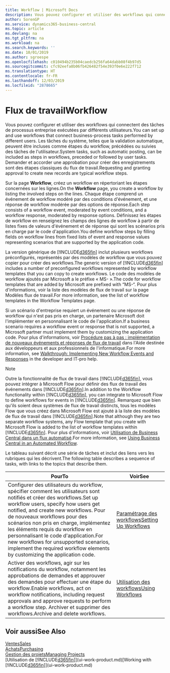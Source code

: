 ```yaml
---
title: Workflow | Microsoft Docs
description: Vous pouvez configurer et utiliser des workflows qui connectent des tâches de processus entreprise exécutées par différents utilisateurs. Les tâches du système, telles que la validation automatique, peuvent être incluses comme étapes du workflow, précédées ou suivies des tâches de l'utilisateur. Demander et accorder une approbation pour créer des enregistrements sont des étapes classiques du workflow.
author: SorenGP
ms.service: dynamics365-business-central
ms.topic: article
ms.devlang: na
ms.tgt_pltfrm: na
ms.workload: na
ms.search.keywords: ''
ms.date: 10/01/2019
ms.author: sgroespe
ms.openlocfilehash: c010494b235b04caedcb256fa64dabb08f4b97d5
ms.sourcegitcommit: cfc92eefa8b06fb426482f54e393f0e6e222f712
ms.translationtype: HT
ms.contentlocale: fr-FR
ms.lasthandoff: 12/03/2019
ms.locfileid: "2878665"
---
```

# <a name="workflow"></a><span data-ttu-id="c6e8f-105">Flux de travail</span><span class="sxs-lookup"><span data-stu-id="c6e8f-105">Workflow</span></span>
<span data-ttu-id="c6e8f-106">Vous pouvez configurer et utiliser des workflows qui connectent des tâches de processus entreprise exécutées par différents utilisateurs.</span><span class="sxs-lookup"><span data-stu-id="c6e8f-106">You can set up and use workflows that connect business-process tasks performed by different users.</span></span> <span data-ttu-id="c6e8f-107">Les tâches du système, telles que la validation automatique, peuvent être incluses comme étapes du workflow, précédées ou suivies des tâches de l'utilisateur.</span><span class="sxs-lookup"><span data-stu-id="c6e8f-107">System tasks, such as automatic posting, can be included as steps in workflows, preceded or followed by user tasks.</span></span> <span data-ttu-id="c6e8f-108">Demander et accorder une approbation pour créer des enregistrements sont des étapes classiques du flux de travail.</span><span class="sxs-lookup"><span data-stu-id="c6e8f-108">Requesting and granting approval to create new records are typical workflow steps.</span></span>  

 <span data-ttu-id="c6e8f-109">Sur la page **Workflow**, créez un workflow en répertoriant les étapes concernées sur les lignes.</span><span class="sxs-lookup"><span data-stu-id="c6e8f-109">On the **Workflow** page, you create a workflow by listing the involved steps on the lines.</span></span> <span data-ttu-id="c6e8f-110">Chaque étape comprend un événement de workflow modéré par des conditions d'événement, et une réponse de workflow modérée par des options de réponse.</span><span class="sxs-lookup"><span data-stu-id="c6e8f-110">Each step consists of a workflow event, moderated by event conditions, and a workflow response, moderated by response options.</span></span> <span data-ttu-id="c6e8f-111">Définissez les étapes de workflow en renseignez les champs des lignes de workflow à partir de listes fixes de valeurs d'événement et de réponse qui sont les scénarios pris en charge par le code d'application.</span><span class="sxs-lookup"><span data-stu-id="c6e8f-111">You define workflow steps by filling fields on workflow lines from fixed lists of event and response values representing scenarios that are supported by the application code.</span></span>  

 <span data-ttu-id="c6e8f-112">La version générique de [!INCLUDE[d365fin](includes/d365fin_md.md)] inclut plusieurs workflows préconfigurés, représentés par des modèles de workflow que vous pouvez copier pour créer des workflows.</span><span class="sxs-lookup"><span data-stu-id="c6e8f-112">The generic version of [!INCLUDE[d365fin](includes/d365fin_md.md)] includes a number of preconfigured workflows represented by workflow templates that you can copy to create workflows.</span></span> <span data-ttu-id="c6e8f-113">Le code des modèles de workflow ajoutés par Microsoft a le préfixe « MS- ».</span><span class="sxs-lookup"><span data-stu-id="c6e8f-113">The code for workflow templates that are added by Microsoft are prefixed with “MS-“.</span></span> <span data-ttu-id="c6e8f-114">Pour plus d'informations, voir la liste des modèles de flux de travail sur la page Modèles flux de travail.</span><span class="sxs-lookup"><span data-stu-id="c6e8f-114">For more information, see the list of workflow templates in the Workflow Templates page.</span></span>  

 <span data-ttu-id="c6e8f-115">Si un scénario d'entreprise requiert un événement ou une réponse de workflow qui n'est pas pris en charge, un partenaire Microsoft doit l'implémenter en personnalisant le code de l'application.</span><span class="sxs-lookup"><span data-stu-id="c6e8f-115">If a business scenario requires a workflow event or response that is not supported, a Microsoft partner must implement them by customizing the application code.</span></span> <span data-ttu-id="c6e8f-116">Pour plus d'informations, voir [Procédure pas à pas : implémentation de nouveaux événements et réponses de flux de travail](/dynamics-nav/Walkthrough--Implementing-New-Workflow-Events-and-Responses) dans l'Aide destinée aux développeurs et aux professionnels de l'informatique.</span><span class="sxs-lookup"><span data-stu-id="c6e8f-116">For more information, see [Walkthrough: Implementing New Workflow Events and Responses](/dynamics-nav/Walkthrough--Implementing-New-Workflow-Events-and-Responses) in the developer and IT-pro help.</span></span>

 > [!NOTE]
 > <span data-ttu-id="c6e8f-117">Outre la fonctionnalité de flux de travail dans [!INCLUDE[d365fin](includes/d365fin_md.md)], vous pouvez intégrer à Microsoft Flow pour définir des flux de travail des événements dans [!INCLUDE[d365fin](includes/d365fin_md.md)].</span><span class="sxs-lookup"><span data-stu-id="c6e8f-117">In addition to the Workflow functionality within [!INCLUDE[d365fin](includes/d365fin_md.md)], you can integrate to Microsoft Flow to define workflows for events in [!INCLUDE[d365fin](includes/d365fin_md.md)].</span></span> <span data-ttu-id="c6e8f-118">Remarquez que bien qu'ils soient deux systèmes de flux de travail distincts, tous les modèles Flow que vous créez dans Microsoft Flow est ajouté à la liste des modèles de flux de travail dans [!INCLUDE[d365fin](includes/d365fin_md.md)].</span><span class="sxs-lookup"><span data-stu-id="c6e8f-118">Note that although they are two separate workflow systems, any Flow template that you create with Microsoft Flow is added to the list of workflow templates within [!INCLUDE[d365fin](includes/d365fin_md.md)].</span></span> <span data-ttu-id="c6e8f-119">Pour plus d'informations, voir [Utilisation de Business Central dans un flux automatisé](across-how-use-financials-data-source-flow.md).</span><span class="sxs-lookup"><span data-stu-id="c6e8f-119">For more information, see [Using Business Central in an Automated Workflow](across-how-use-financials-data-source-flow.md).</span></span>  

 <span data-ttu-id="c6e8f-120">Le tableau suivant décrit une série de tâches et inclut des liens vers les rubriques qui les décrivent.</span><span class="sxs-lookup"><span data-stu-id="c6e8f-120">The following table describes a sequence of tasks, with links to the topics that describe them.</span></span>  

|<span data-ttu-id="c6e8f-121">**Pour**</span><span class="sxs-lookup"><span data-stu-id="c6e8f-121">**To**</span></span>|<span data-ttu-id="c6e8f-122">**Voir**</span><span class="sxs-lookup"><span data-stu-id="c6e8f-122">**See**</span></span>|  
|------------|-------------|  
|<span data-ttu-id="c6e8f-123">Configurer des utilisateurs du workflow, spécifier comment les utilisateurs sont notifiés et créer des workflows.</span><span class="sxs-lookup"><span data-stu-id="c6e8f-123">Set up workflow users, specify how users get notified, and create new workflows.</span></span> <span data-ttu-id="c6e8f-124">Pour de nouveaux workflows pour des scénarios non pris en charge, implémentez les éléments requis du workflow en personnalisant le code d'application.</span><span class="sxs-lookup"><span data-stu-id="c6e8f-124">For new workflows for unsupported scenarios, implement the required workflow elements by customizing the application code.</span></span>|[<span data-ttu-id="c6e8f-125">Paramétrage des workflows</span><span class="sxs-lookup"><span data-stu-id="c6e8f-125">Setting Up Workflows</span></span>](across-set-up-workflows.md)|  
|<span data-ttu-id="c6e8f-126">Activer des workflows, agir sur les notifications du workflow, notamment les approbations de demandes et approuver des demandes pour effectuer une étape du workflow.</span><span class="sxs-lookup"><span data-stu-id="c6e8f-126">Enable workflows, act on workflow notifications, including request approvals and approve requests to perform a workflow step.</span></span> <span data-ttu-id="c6e8f-127">Archiver et supprimer des workflows.</span><span class="sxs-lookup"><span data-stu-id="c6e8f-127">Archive and delete workflows.</span></span>|[<span data-ttu-id="c6e8f-128">Utilisation des workflows</span><span class="sxs-lookup"><span data-stu-id="c6e8f-128">Using Workflows</span></span>](across-use-workflows.md)|  

## <a name="see-also"></a><span data-ttu-id="c6e8f-129">Voir aussi</span><span class="sxs-lookup"><span data-stu-id="c6e8f-129">See Also</span></span>  
[<span data-ttu-id="c6e8f-130">Ventes</span><span class="sxs-lookup"><span data-stu-id="c6e8f-130">Sales</span></span>](sales-manage-sales.md)  
[<span data-ttu-id="c6e8f-131">Achats</span><span class="sxs-lookup"><span data-stu-id="c6e8f-131">Purchasing</span></span>](purchasing-manage-purchasing.md)  
[<span data-ttu-id="c6e8f-132">Gestion des projets</span><span class="sxs-lookup"><span data-stu-id="c6e8f-132">Managing Projects</span></span>](projects-manage-projects.md)  
<span data-ttu-id="c6e8f-133">[Utilisation de [!INCLUDE[d365fin](includes/d365fin_md.md)]](ui-work-product.md)</span><span class="sxs-lookup"><span data-stu-id="c6e8f-133">[Working with [!INCLUDE[d365fin](includes/d365fin_md.md)]](ui-work-product.md)</span></span>
